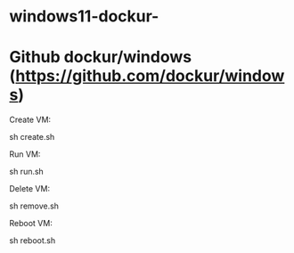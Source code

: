 # windows11-dockur-
# Github dockur/windows (https://github.com/dockur/windows)
Create VM:

   sh create.sh
   
Run VM:

   sh run.sh
   
Delete VM:

   sh remove.sh
   
Reboot VM:

   sh reboot.sh
